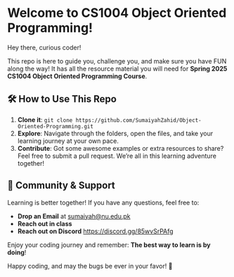 
#  Welcome to CS1004 Object Oriented Programming! 
Hey there, curious coder! 

This repo is here to guide you, challenge you, and make sure you have FUN along the way! 
It has all the resource material you will need for **Spring 2025 CS1004 Object Oriented Programming Course**.

## 🛠 **How to Use This Repo**
1. **Clone it**: `git clone https://github.com/SumaiyahZahid/Object-Oriented-Programming.git`
2. **Explore**: Navigate through the folders, open the files, and take your learning journey at your own pace.
3. **Contribute**: Got some awesome examples or extra resources to share? Feel free to submit a pull request. We’re all in this learning adventure together!

## 🤝 **Community & Support**
Learning is better together! If you have any questions, feel free to:
- **Drop an Email** at sumaiyah@nu.edu.pk
- **Reach out in class**
- **Reach out on Discord** https://discord.gg/85wvSrPAfg

Enjoy your coding journey and remember: **The best way to learn is by doing**!

Happy coding, and may the bugs be ever in your favor! 🐞
